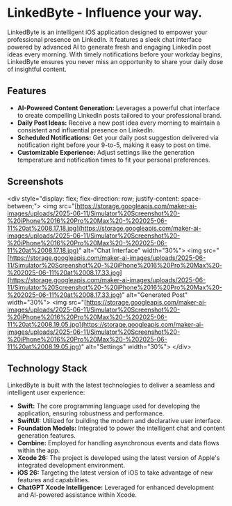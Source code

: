 # LinkedByte - Influence your way.

LinkedByte is an intelligent iOS application designed to empower your professional presence on LinkedIn. It features a sleek chat interface powered by advanced AI to generate fresh and engaging LinkedIn post ideas every morning. With timely notifications before your workday begins, LinkedByte ensures you never miss an opportunity to share your daily dose of insightful content.

## Features

  - **AI-Powered Content Generation:** Leverages a powerful chat interface to create compelling LinkedIn posts tailored to your professional brand.
  - **Daily Post Ideas:** Receive a new post idea every morning to maintain a consistent and influential presence on LinkedIn.
  - **Scheduled Notifications:** Get your daily post suggestion delivered via notification right before your 9-to-5, making it easy to post on time.
  - **Customizable Experience:** Adjust settings like the generation temperature and notification times to fit your personal preferences.

## Screenshots

\<div style="display: flex; flex-direction: row; justify-content: space-between;"\>
\<img src="[https://storage.googleapis.com/maker-ai-images/uploads/2025-06-11/Simulator%20Screenshot%20-%20iPhone%2016%20Pro%20Max%20-%202025-06-11%20at%2008.17.18.jpg](https://storage.googleapis.com/maker-ai-images/uploads/2025-06-11/Simulator%20Screenshot%20-%20iPhone%2016%20Pro%20Max%20-%202025-06-11%20at%2008.17.18.jpg)" alt="Chat Interface" width="30%"\>
\<img src="[https://storage.googleapis.com/maker-ai-images/uploads/2025-06-11/Simulator%20Screenshot%20-%20iPhone%2016%20Pro%20Max%20-%202025-06-11%20at%2008.17.33.jpg](https://storage.googleapis.com/maker-ai-images/uploads/2025-06-11/Simulator%20Screenshot%20-%20iPhone%2016%20Pro%20Max%20-%202025-06-11%20at%2008.17.33.jpg)" alt="Generated Post" width="30%"\>
\<img src="[https://storage.googleapis.com/maker-ai-images/uploads/2025-06-11/Simulator%20Screenshot%20-%20iPhone%2016%20Pro%20Max%20-%202025-06-11%20at%2008.19.05.jpg](https://storage.googleapis.com/maker-ai-images/uploads/2025-06-11/Simulator%20Screenshot%20-%20iPhone%2016%20Pro%20Max%20-%202025-06-11%20at%2008.19.05.jpg)" alt="Settings" width="30%"\>
\</div\>

## Technology Stack

LinkedByte is built with the latest technologies to deliver a seamless and intelligent user experience:

  - **Swift:** The core programming language used for developing the application, ensuring robustness and performance.
  - **SwiftUI:** Utilized for building the modern and declarative user interface.
  - **Foundation Models:** Integrated to power the intelligent chat and content generation features.
  - **Combine:** Employed for handling asynchronous events and data flows within the app.
  - **Xcode 26:** The project is developed using the latest version of Apple's integrated development environment.
  - **iOS 26:** Targeting the latest version of iOS to take advantage of new features and capabilities.
  - **ChatGPT Xcode Intelligence:** Leveraged for enhanced development and AI-powered assistance within Xcode.
